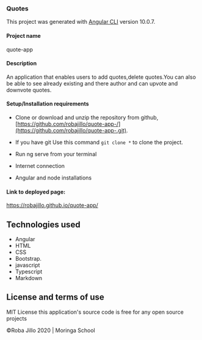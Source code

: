 ### Quotes

This project was generated with [Angular CLI](https://github.com/angular/angular-cli) version 10.0.7.

#### Project name

quote-app

#### Description

An application that enables users to add quotes,delete quotes.You can also be able to see already existing and there author and can upvote and downvote quotes.

#### Setup/Installation requirements

- Clone or download and unzip the repository from github, [https://github.com/robajillo/quote-app-/](https://github.com/robajillo/quote-app-.git).
- If you have git Use this command `git clone *` to clone the project.
- Run ng serve from your terminal

- Internet connection

- Angular and node installations

#### Link to deployed page:

https://robajillo.github.io/quote-app/

## Technologies used

- Angular
- HTML
- CSS
- Bootstrap.
- javascript
- Typescript
- Markdown

## License and terms of use

MIT License this application's source code is free for any open source projects

©Roba Jillo 2020 | Moringa School
